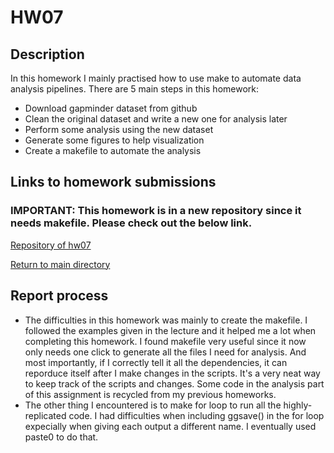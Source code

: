 # HW07

## Description
In this homework I mainly practised how to use make to automate data analysis pipelines. There are 5 main steps in this homework:

- Download gapminder dataset from github
- Clean the original dataset and write a new one for analysis later
- Perform some analysis using the new dataset
- Generate some figures to help visualization
- Create a makefile to automate the analysis

## Links to homework submissions
### IMPORTANT: This homework is in a new repository since it needs makefile. Please check out the below link.

[Repository of hw07](https://github.com/qiaoyuet/STAT545-hw07-Tang-Qiaoyue)

[Return to main directory](https://github.com/qiaoyuet/STAT545-hw-Tang-Qiaoyue)

## Report process
- The difficulties in this homework was mainly to create the makefile. I followed the examples given in the lecture and it helped me a lot when completing this homework. I found makefile very useful since it now only needs one click to generate all the files I need for analysis. And most importantly, if I correctly tell it all the dependencies, it can reporduce itself after I make changes in the scripts. It's a very neat way to keep track of the scripts and changes. Some code in the analysis part of this assignment is recycled from my previous homeworks.
- The other thing I encountered is to make for loop to run all the highly-replicated code. I had difficulties when including ggsave() in the for loop expecially when giving each output a different name. I eventually used paste0 to do that.